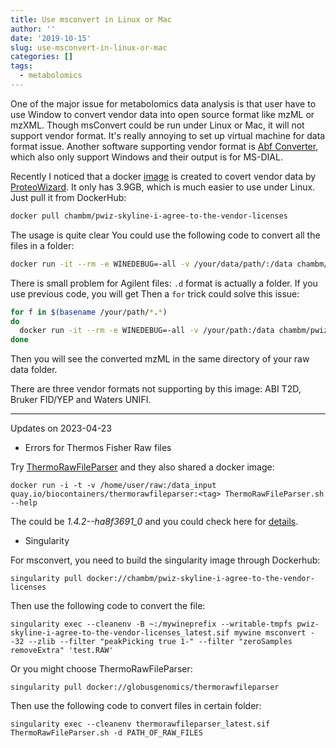```yaml
---
title: Use msconvert in Linux or Mac
author: ''
date: '2019-10-15'
slug: use-msconvert-in-linux-or-mac
categories: []
tags:
  - metabolomics
---
```


One of the major issue for metabolomics data analysis is that user have to use Window to convert vendor data into open source format like mzML or mzXML. Though msConvert could be run under Linux or Mac, it will not support vendor format. It's really annoying to set up virtual machine for data format issue. Another software supporting vendor format is [Abf Converter](https://www.reifycs.com/AbfConverter/index.html), which also only support Windows and their output is for MS-DIAL.

Recently I noticed that a docker [image](https://hub.docker.com/r/chambm/pwiz-skyline-i-agree-to-the-vendor-licenses) is created to covert vendor data by [ProteoWizard](http://proteowizard.sourceforge.net/download.html). It only has 3.9GB, which is much easier to use under Linux. Just pull it from DockerHub:

```bash
docker pull chambm/pwiz-skyline-i-agree-to-the-vendor-licenses
```

The usage is quite clear  You could use the following code to convert all the files in a folder:

```bash
docker run -it --rm -e WINEDEBUG=-all -v /your/data/path/:/data chambm/pwiz-skyline-i-agree-to-the-vendor-licenses wine msconvert /data/*.RAW
```

There is small problem for Agilent files: `.d` format is actually a folder. If you use previous code, you will get Then a `for` trick could solve this issue:

```bash
for f in $(basename /your/path/*.*)
do
  docker run -it --rm -e WINEDEBUG=-all -v /your/path:/data chambm/pwiz-skyline-i-agree-to-the-vendor-licenses wine msconvert /data/$f
done
```

Then you will see the converted mzML in the same directory of your raw data folder.

There are three vendor formats not supporting by this image: ABI T2D, Bruker FID/YEP and Waters UNIFI.

-----

Updates on 2023-04-23

- Errors for Thermos Fisher Raw files

Try [ThermoRawFileParser](https://github.com/compomics/ThermoRawFileParser) and they also shared a docker image:

```
docker run -i -t -v /home/user/raw:/data_input quay.io/biocontainers/thermorawfileparser:<tag> ThermoRawFileParser.sh --help
```

The <tag> could be *1.4.2--ha8f3691_0* and you could check here for [details](https://quay.io/repository/biocontainers/thermorawfileparser?tab=tags).

- Singularity

For msconvert, you need to build the singularity image through Dockerhub:

```
singularity pull docker://chambm/pwiz-skyline-i-agree-to-the-vendor-licenses
```

Then use the following code to convert the file:

```
singularity exec --cleanenv -B ~:/mywineprefix --writable-tmpfs pwiz-skyline-i-agree-to-the-vendor-licenses_latest.sif mywine msconvert --32 --zlib --filter "peakPicking true 1-" --filter "zeroSamples removeExtra" 'test.RAW'
```

Or you might choose ThermoRawFileParser:

```
singularity pull docker://globusgenomics/thermorawfileparser
```

Then use the following code to convert files in certain folder:

```
singularity exec --cleanenv thermorawfileparser_latest.sif ThermoRawFileParser.sh -d PATH_OF_RAW_FILES
```
